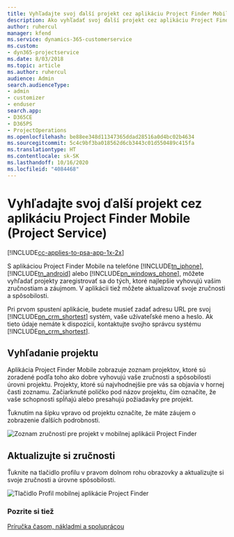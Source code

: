 ```yaml
---
title: Vyhľadajte svoj ďalší projekt cez aplikáciu Project Finder Mobile
description: Ako vyhľadať svoj ďalší projekt cez aplikáciu Project Finder Mobile pre Project Service
author: ruhercul
manager: kfend
ms.service: dynamics-365-customerservice
ms.custom:
- dyn365-projectservice
ms.date: 8/03/2018
ms.topic: article
ms.author: ruhercul
audience: Admin
search.audienceType:
- admin
- customizer
- enduser
search.app:
- D365CE
- D365PS
- ProjectOperations
ms.openlocfilehash: be88ee348d11347365ddad28516a0d4bc02b4634
ms.sourcegitcommit: 5c4c9bf3ba018562d6cb3443c01d550489c415fa
ms.translationtype: HT
ms.contentlocale: sk-SK
ms.lasthandoff: 10/16/2020
ms.locfileid: "4084468"
---
```

# <a name="find-your-next-project-with-the-project-finder-mobile-app-project-service"></a>Vyhľadajte svoj ďalší projekt cez aplikáciu Project Finder Mobile (Project Service)

[!INCLUDE[cc-applies-to-psa-app-1x-2x](../includes/cc-applies-to-psa-app-1x-2x.md)]

S aplikáciou Project Finder Mobile na telefóne [!INCLUDE[tn_iphone](../includes/tn-iphone.md)], [!INCLUDE[tn_android](../includes/tn-android.md)] alebo [!INCLUDE[pn_windows_phone](../includes/pn-windows-phone.md)], môžete vyhľadať projekty zaregistrovať sa do tých, ktoré najlepšie vyhovujú vašim zručnostiam a záujmom. V aplikácii tiež môžete aktualizovať svoje zručnosti a spôsobilosti.  
  
 Pri prvom spustení aplikácie, budete musieť zadať adresu URL pre svoj [!INCLUDE[pn_crm_shortest](../includes/pn-crm-shortest.md)] systém, vaše užívateľské meno a heslo. Ak tieto údaje nemáte k dispozícii, kontaktujte svojho správcu systému [!INCLUDE[pn_crm_shortest](../includes/pn-crm-shortest.md)].  
  
## <a name="find-a-project"></a>Vyhľadanie projektu  
 Aplikácia Project Finder Mobile zobrazuje zoznam projektov, ktoré sú zoradené podľa toho ako dobre vyhovujú vaše zručnosti a spôsobilosti úrovni projektu. Projekty, ktoré sú najvhodnejšie pre vás sa objavia v hornej časti zoznamu. Začiarknuté políčko pod názov projektu, čím označíte, že vaše schopnosti spĺňajú alebo presahujú požiadavky pre projekt.  
  
 Ťuknutím na šípku vpravo od projektu označíte, že máte záujem o zobrazenie ďalších podrobnosti.  
  
 ![Zoznam zručností pre projekt v mobilnej aplikácii Project Finder](../psa/media/project-service-project-finder-list.png "Zoznam zručností pre projekt v mobilnej aplikácii Project Finder")  
  
## <a name="update-your-skills"></a>Aktualizujte si zručnosti  
 Ťuknite na tlačidlo profilu v pravom dolnom rohu obrazovky a aktualizujte si svoje zručnosti a úrovne spôsobilosti.  
  
 ![Tlačidlo Profil mobilnej aplikácie Project Finder](../psa/media/project-service-project-finder-profile.png "Tlačidlo Profil mobilnej aplikácie Project Finder")  
  
### <a name="see-also"></a>Pozrite si tiež  
 [Príručka časom, nákladmi a spoluprácou](../psa/time-expense-collaboration-guide.md)
